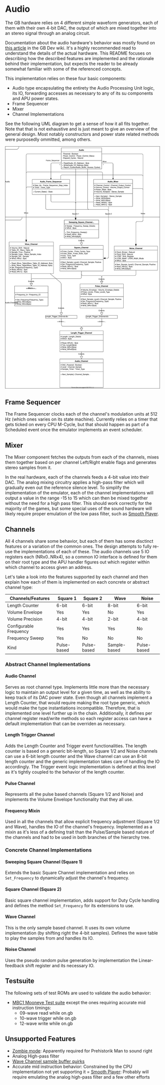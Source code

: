 # Audio
The GB hardware relies on 4 different simple waveform generators, each of them with their own 4-bit DAC, the output of which are mixed together into an stereo signal through an analog circuit.

Documentation about the audio hardware's behavior was mostly found on [this article](https://gbdev.gg8.se/wiki/articles/Gameboy_sound_hardware) in the GB Dev wiki. It's a highly recommended read to understand the details of the actual hardware. This README focuses on describing how the described features are implemented and the rationale behind their implementation, but expects the reader to be already somewhat familiar with some of the referenced concepts.

This implementation relies on these four basic components:
- Audio type encapsulating the entirety the Audio Processing Unit logic, its IO, forwarding accesses as necessary to any of its su components and APU power states.
- Frame Sequencer
- Mixer
- Channel Implementations

See the following UML diagram to get a sense of how it all fits together. Note that that is not exhaustive and is just meant to give an overview of the general design. Most notably constructors and power state related methods were purposedly ommitted, among others.

![Gade Audio UML Diagram](./doc/Gade-Audio-UML.svg)

## Frame Sequencer
The Frame Sequencer clocks each of the channel's modulation units at 512 Hz (which ones varies on its state machine). Currently relies on a timer that gets ticked on every CPU M-Cycle, but that should happen as part of a Scheduled event once the emulator implements an event scheduler.

## Mixer
The Mixer component fetches the outputs from each of the channels, mixes them together based on per channel Left/Right enable flags and generates stereo samples from it.

In the real hardware, each of the channels feeds a 4-bit value into their DAC. The analog mixing circuitry applies a high-pass filter which will gradually even out the reference silence level. To simplify the implementation of the emulator, each of the channel implementations will output a value in the range -15 to 15 which can then be mixed together without the need for a high pass filter. This should work correctly for the majority of the games, but some special uses of the sound hardware will likely require proper emulation of the low pass filter, such as [Smooth Player](https://eldred.fr/projects/smooth-player).

## Channels
All 4 channels share some behavior, but each of them has some disctinct features or a variation of the common ones. The design attempts to fully re-use the implementations of each of these. The audio channels use 5 IO registers each (NRx0..NRx4), so a common IO interface is defined for them on their root type and the APU handler figures out which register within which channel to access given an address.

Let's take a look into the features supported by each channel and then explain how each of them is implemented on each concrete or abstract channel type:

| Channels/Features      | Square 1    | Square 2    | Wave         | Noise       |
|------------------------|-------------|-------------|--------------|-------------|
| Length Counter         | 6-bit       | 6-bit       | 8-bit        | 6-bit       |
| Volume Envelope        | Yes         | Yes         | No           | Yes         |
| Volume Precision       | 4-bit       | 4-bit       | 2-bit        | 4-bit       |
| Configurable Frequency | Yes         | Yes         | Yes          | No          |
| Frequency Sweep        | Yes         | No          | No           | No          |
| Kind                   | Pulse-based | Pulse-based | Sample-based | Pulse-based |

### Abstract Channel Implementations

#### Audio Channel
Serves as root channel type. Implements little more than the necessary logic to maintain an output level for a given time, as well as the ability to keep track of its DAC power state. Even though all channels implement a Length Counter, that would require making the root type generic, which would make the type instantiations incompatible. Therefore, that is implemented one level further up in the chain. Additionally, it defines per channel register read/write methods so each register access can have a default implementation that can be overriden as necessary.

#### Length Trigger Channel
Adds the Length Counter and Trigger event functionalities. The length counter is based on a generic bit-length, so Square 1/2 and Noise channels can use a 6-bit length counter and the Wave channel can use an 8-bit length counter and the generic implementation takes care of handling the IO accordingly. The Trigger event logic implementation is defined at this level as it's tightly coupled to the behavior of the length counter.

#### Pulse Channel
Represents all the pulse based channels (Square 1/2 and Noise) and implements the Volume Envelope functionality that they all use.

#### Frequency Mixin
Used in all the channels that allow explicit frequency adjustment (Square 1/2 and Wave), handles the IO of the channel's frequency. Implemented as a mixin as it's less of a defining trait than the Pulse/Sample based nature of the channels and had to be used in both branches of the hierarchy tree.

### Concrete Channel Implementations

#### Sweeping Square Channel (Square 1)
Extends the basic Square Channel implementation and relies on `Set_Frequency` to dynamically adjust the channel's frequency.

#### Square Channel (Square 2)
Basic square channel implementation, adds support for Duty Cycle handling and defines the method `Set_Frequency` for its extensions to use.

#### Wave Channel
This is the only sample based channel. It uses its own volume implementation (by shifting right the 4-bit samples). Defines the wave table to play the samples from and handles its IO.

#### Noise Channel
Uses the pseudo random pulse generation by implementation the Linear-feedback shift register and its necessary IO.

## Testsuite
The following sets of test ROMs are used to validate the audio behavior:
- [MBC1 Mooneye Test suite](https://github.com/retrio/gb-test-roms/tree/master/dmg_sound) except the ones requiring accurate mid instruction timings:
  - 09-wave read while on.gb
  - 10-wave trigger while on.gb
  - 12-wave write while on.gb

## Unsupported Features
- [Zombie mode](https://gbdev.gg8.se/wiki/articles/Gameboy_sound_hardware#Obscure_Behavior): Apparently required for Prehistorik Man to sound right
- Analog High-pass filter
- [Wave Channel sample buffer quirks](https://gbdev.gg8.se/wiki/articles/Gameboy_sound_hardware#Obscure_Behavior)
- Accurate mid instruction behavior: Constrained by the CPU implementation not yet supporting it
= [Smooth Player](https://eldred.fr/projects/smooth-player): Probably will require emulating the analog high-pass filter and a few other efforts